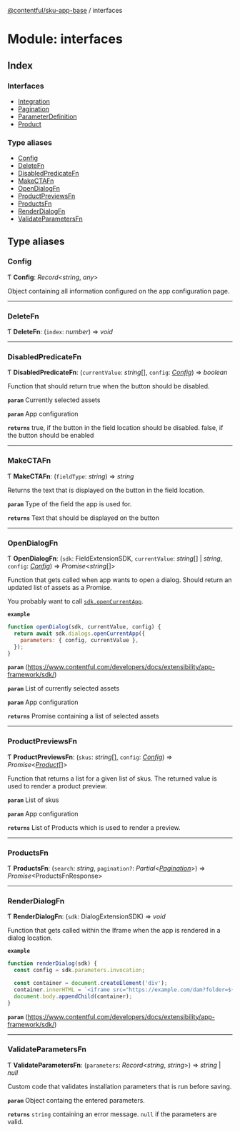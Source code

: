 [@contentful/sku-app-base](../README.md) / interfaces

# Module: interfaces

## Index

### Interfaces

* [Integration](../interfaces/interfaces.integration.md)
* [Pagination](../interfaces/interfaces.pagination.md)
* [ParameterDefinition](../interfaces/interfaces.parameterdefinition.md)
* [Product](../interfaces/interfaces.product.md)

### Type aliases

* [Config](interfaces.md#config)
* [DeleteFn](interfaces.md#deletefn)
* [DisabledPredicateFn](interfaces.md#disabledpredicatefn)
* [MakeCTAFn](interfaces.md#makectafn)
* [OpenDialogFn](interfaces.md#opendialogfn)
* [ProductPreviewsFn](interfaces.md#productpreviewsfn)
* [ProductsFn](interfaces.md#productsfn)
* [RenderDialogFn](interfaces.md#renderdialogfn)
* [ValidateParametersFn](interfaces.md#validateparametersfn)

## Type aliases

### Config

Ƭ **Config**: *Record*<*string*, *any*\>

Object containing all information configured on the app configuration page.

___

### DeleteFn

Ƭ **DeleteFn**: (`index`: *number*) => *void*

___

### DisabledPredicateFn

Ƭ **DisabledPredicateFn**: (`currentValue`: *string*[], `config`: [*Config*](interfaces.md#config)) => *boolean*

Function that should return true when the button should be disabled.

**`param`** Currently selected assets

**`param`** App configuration

**`returns`** true, if the button in the field location should be disabled. false, if the button should be enabled

___

### MakeCTAFn

Ƭ **MakeCTAFn**: (`fieldType`: *string*) => *string*

Returns the text that is displayed on the button in the field location.

**`param`** Type of the field the app is used for.

**`returns`** Text that should be displayed on the button

___

### OpenDialogFn

Ƭ **OpenDialogFn**: (`sdk`: FieldExtensionSDK, `currentValue`: *string*[] \| *string*, `config`: [*Config*](interfaces.md#config)) => *Promise*<*string*[]\>

Function that gets called when app wants to open a dialog. Should return an updated list of assets as a Promise.

You probably want to call [`sdk.openCurrentApp`](https://www.contentful.com/developers/docs/extensibility/app-framework/sdk/#open-the-current-app-in-a-dialog).

**`example`** 
```javascript
function openDialog(sdk, currentValue, config) {
  return await sdk.dialogs.openCurrentApp({
    parameters: { config, currentValue },
  });
}

```

**`param`** (https://www.contentful.com/developers/docs/extensibility/app-framework/sdk/)

**`param`** List of currently selected assets

**`param`** App configuration

**`returns`** Promise containing a list of selected assets

___

### ProductPreviewsFn

Ƭ **ProductPreviewsFn**: (`skus`: *string*[], `config`: [*Config*](interfaces.md#config)) => *Promise*<[*Product*](../interfaces/interfaces.product.md)[]\>

Function that returns a list for a given list of skus. The returned value is used to render a product preview.

**`param`** List of skus

**`param`** App configuration

**`returns`** List of Products which is used to render a preview.

___

### ProductsFn

Ƭ **ProductsFn**: (`search`: *string*, `pagination?`: *Partial*<[*Pagination*](../interfaces/interfaces.pagination.md)\>) => *Promise*<ProductsFnResponse\>

___

### RenderDialogFn

Ƭ **RenderDialogFn**: (`sdk`: DialogExtensionSDK) => *void*

Function that gets called within the Iframe when the app is rendered in a dialog location.

**`example`** 
```javascript
function renderDialog(sdk) {
  const config = sdk.parameters.invocation;

  const container = document.createElement('div');
  container.innerHTML = `<iframe src="https://example.com/dam?folder=${config.folder}" width="400" height="650" style="border:none;"/>`;
  document.body.appendChild(container);
}
```

**`param`** (https://www.contentful.com/developers/docs/extensibility/app-framework/sdk/)

___

### ValidateParametersFn

Ƭ **ValidateParametersFn**: (`parameters`: *Record*<*string*, *string*\>) => *string* \| *null*

Custom code that validates installation parameters that is run before saving.

**`param`** Object containg the entered parameters.

**`returns`** `string` containing an error message. `null` if the parameters are valid.
